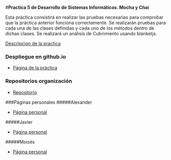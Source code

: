 #**Practica 5 de Desarrollo de Sistemas Informáticos. Mocha y Chai**

Esta práctica consistirá en realizar las pruebas necesarias para comprobar que la práctica anterior funciona correctamente.
Se realizarán pruebas para cada una de las clases definidas y cada uno de los métodos dentro de dichas clases.
Se realizará un análisis de Cubrimiento usando blanketjs.

[Descripcion de la practica](https://campusvirtual.ull.es/1516/mod/page/view.php?id=182938)

### Despliegue en github.io

* [Página de la práctica](http://ull-esit-gradoii-dsi.github.io/mocha-y-chai-alex-javi-moi/)


### Repositorios organización
* [Repositorio](https://github.com/ULL-ESIT-GRADOII-DSI/mocha-y-chai-alex-javi-moi)

###Páginas personales
#####Alexander
* [Página personal](http://alu0100767421.github.io/)

#####Javier
* [Página personal](http://alu0100505009.github.io/)

#####Moisés
* [Página personal](http://alu0100782851.github.io/)
